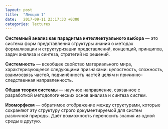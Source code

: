 ```yaml
---
layout: post
title:  "Лекция 1"
date:   2017-09-11 23:17:33 +0300
categories: lectures
---
```

**Системный анализ как парадигма интеллектуального выбора** — это система форм представления структуры знаний о методах формализации и структуризации представлений, концепций, принципов, задач анализа и синтеза, стратегий их решений.

**Системность** — всеобщее свойство материального мира, характеризующееся следующими признаками: целостность, сложность, взаимосвязь частей, подчинённость частей целям и причинно-следственная направленность.

**Общая теория системы** — научное направление, связанное с разработкой методологических основ анализа и синтеза систем.

**Изоморфизм** — обратимое отображение между структурами, которые сохраняют эту структуру строго документируемой для систем различной природы. Даёт возможность переносить знания из одной среды в другую.
